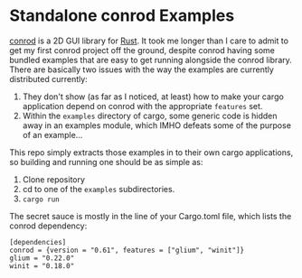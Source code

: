# Standalone conrod Examples

[conrod](https://github.com/PistonDevelopers/conrod) is a 2D GUI library for [Rust](https://www.rust-lang.org).  It took me longer than I care to admit to get my first conrod project off the ground, despite conrod having some bundled examples that are easy to get running alongside the conrod library.  There are basically two issues with the way the examples are currently distributed currently:
  1. They don't show (as far as I noticed, at least) how to make your cargo application depend on conrod with the appropriate `features` set.
  2. Within the `examples` directory of cargo, some generic code is hidden away in an examples module, which IMHO defeats some of the purpose of an example...

This repo simply extracts those examples in to their own cargo applications, so building and running one should be as simple as:

  1. Clone repository
  2. cd to one of the `examples` subdirectories.
  3. `cargo run`
  
The secret sauce is mostly in the line of your Cargo.toml file, which lists the conrod dependency:

```
[dependencies]
conrod = {version = "0.61", features = ["glium", "winit"]}
glium = "0.22.0"
winit = "0.18.0"
```
